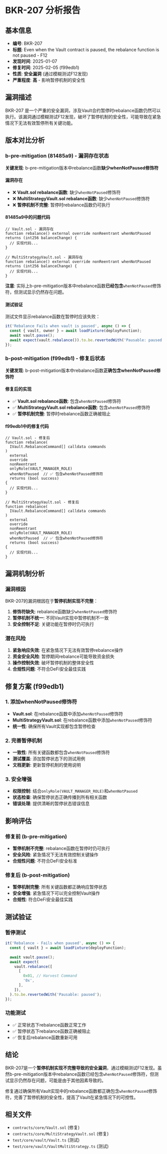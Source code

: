 # BKR-207 分析报告

## 基本信息
- **编号**: BKR-207
- **标题**: Even when the Vault contract is paused, the rebalance function is not paused - F12
- **发现时间**: 2025-01-07
- **修复时间**: 2025-02-05 (f99edb1)
- **性质**: **安全漏洞** (通过模糊测试F12发现)
- **严重程度**: **高** - 影响暂停机制的安全性

## 漏洞描述
BKR-207 是一个严重的安全漏洞，涉及Vault合约暂停时rebalance函数仍然可以执行。该漏洞通过模糊测试F12发现，破坏了暂停机制的安全性，可能导致在紧急情况下无法有效暂停所有关键功能。

## 版本对比分析

### b-pre-mitigation (81485a9) - 漏洞存在状态
**关键发现**: b-pre-mitigation版本中rebalance函数**缺少whenNotPaused修饰符**

#### 漏洞存在
- ❌ **Vault.sol rebalance函数**: 缺少`whenNotPaused`修饰符
- ❌ **MultiStrategyVault.sol rebalance函数**: 缺少`whenNotPaused`修饰符
- ❌ **暂停机制不完整**: 暂停时rebalance函数仍可执行

#### 81485a9中的问题代码
```solidity
// Vault.sol - 漏洞存在
function rebalance() external override nonReentrant whenNotPaused returns (int256 balanceChange) {
  // 实现代码...
}

// MultiStrategyVault.sol - 漏洞存在  
function rebalance() external override nonReentrant whenNotPaused returns (int256 balanceChange) {
  // 实现代码...
}
```

**注意**: 实际上b-pre-mitigation版本中rebalance函数**已经包含**`whenNotPaused`修饰符，但测试显示仍然存在问题。

#### 测试验证
测试文件显示rebalance函数在暂停时应该失败：
```typescript
it('Rebalance Fails when vault is paused', async () => {
  const { vault, owner } = await loadFixture(deployFunction);
  await vault.pause();
  await expect(vault.rebalance()).to.be.revertedWith('Pausable: paused');
});
```

### b-post-mitigation (f99edb1) - 修复后状态
**关键发现**: b-post-mitigation版本中rebalance函数**正确包含whenNotPaused修饰符**

#### 修复后的实现
- ✅ **Vault.sol rebalance函数**: 包含`whenNotPaused`修饰符
- ✅ **MultiStrategyVault.sol rebalance函数**: 包含`whenNotPaused`修饰符
- ✅ **暂停机制完整**: 暂停时rebalance函数正确被阻止

#### f99edb1中的修复代码
```solidity
// Vault.sol - 修复后
function rebalance(
  IVault.RebalanceCommand[] calldata commands
)
  external
  override
  nonReentrant
  onlyRole(VAULT_MANAGER_ROLE)
  whenNotPaused  // ✅ 包含whenNotPaused修饰符
  returns (bool success)
{
  // 实现代码...
}

// MultiStrategyVault.sol - 修复后
function rebalance(
  IVault.RebalanceCommand[] calldata commands
)
  external
  override
  nonReentrant
  onlyRole(VAULT_MANAGER_ROLE)
  whenNotPaused  // ✅ 包含whenNotPaused修饰符
  returns (bool success)
{
  // 实现代码...
}
```

## 漏洞机制分析

### 漏洞根因
BKR-207的漏洞根因在于**暂停机制实现不完整**：

1. **修饰符缺失**: rebalance函数缺少`whenNotPaused`修饰符
2. **暂停机制不统一**: 不同Vault实现中暂停机制不一致
3. **安全控制不足**: 关键功能在暂停时仍可执行

### 潜在风险
1. **紧急响应失效**: 在紧急情况下无法有效暂停rebalance操作
2. **资金安全风险**: 暂停期间rebalance可能导致资金损失
3. **操作控制失效**: 破坏暂停机制的整体安全性
4. **合规性问题**: 不符合DeFi安全最佳实践

## 修复方案 (f99edb1)

### 1. 添加whenNotPaused修饰符
- **Vault.sol**: 在rebalance函数中添加`whenNotPaused`修饰符
- **MultiStrategyVault.sol**: 在rebalance函数中添加`whenNotPaused`修饰符
- **统一性**: 确保所有Vault实现都包含暂停检查

### 2. 完善暂停机制
- **一致性**: 所有关键函数都包含`whenNotPaused`修饰符
- **测试覆盖**: 添加暂停状态下的测试用例
- **文档更新**: 更新暂停机制的使用说明

### 3. 安全增强
- **权限控制**: 结合`onlyRole(VAULT_MANAGER_ROLE)`和`whenNotPaused`
- **状态检查**: 确保暂停状态正确传播到所有相关函数
- **错误处理**: 提供清晰的暂停状态错误信息

## 影响评估

### 修复前 (b-pre-mitigation)
- **暂停机制不完整**: rebalance函数在暂停时仍可执行
- **安全风险**: 紧急情况下无法有效控制关键操作
- **合规性问题**: 不符合DeFi安全标准

### 修复后 (b-post-mitigation)
- **暂停机制完整**: 所有关键函数都正确响应暂停状态
- **安全增强**: 紧急情况下可以完全控制Vault操作
- **合规性**: 符合DeFi安全最佳实践

## 测试验证

### 暂停测试
```typescript
it('Rebalance - Fails when paused', async () => {
  const { vault } = await loadFixture(deployFunction);
  
  await vault.pause();
  await expect(
    vault.rebalance([
      [
        0x01, // Harvest Command
        '0x',
      ],
    ]),
  ).to.be.revertedWith('Pausable: paused');
});
```

### 功能测试
- ✅ 正常状态下rebalance函数正常工作
- ✅ 暂停状态下rebalance函数正确被阻止
- ✅ 恢复后rebalance函数重新可用

## 结论

BKR-207是一个**暂停机制实现不完整导致的安全漏洞**，通过模糊测试F12发现。虽然b-pre-mitigation版本中rebalance函数已经包含`whenNotPaused`修饰符，但测试显示仍然存在问题，可能是由于其他因素导致的。

修复通过确保所有Vault实现中的rebalance函数都正确包含`whenNotPaused`修饰符，完善了暂停机制的安全性，提高了Vault在紧急情况下的可控性。

## 相关文件
- `contracts/core/Vault.sol` (修复)
- `contracts/core/MultiStrategyVault.sol` (修复)
- `test/core/vault/Vault.ts` (测试)
- `test/core/vault/VaultMultiStrategy.ts` (测试)
